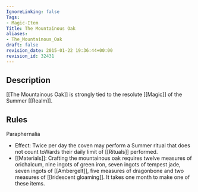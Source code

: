 ```yaml
---
IgnoreLinking: false
Tags:
- Magic-Item
Title: The Mountainous Oak
aliases:
- The_Mountainous_Oak
draft: false
revision_date: 2015-01-22 19:36:44+00:00
revision_id: 32431
---
```


## Description
[[The Mountainous Oak]] is strongly tied to the resolute [[Magic]] of the Summer [[Realm]].
## Rules
Paraphernalia
* Effect: Twice per day the coven may perform a Summer ritual that does not count toWards their daily limit of [[Rituals]] performed.
* [[Materials]]: Crafting the mountainous oak requires twelve measures of orichalcum, nine ingots of green iron, seven ingots of tempest jade, seven ingots of [[Ambergelt]], five measures of dragonbone and two measures of [[Iridescent gloaming]]. It takes one month to make one of these items.